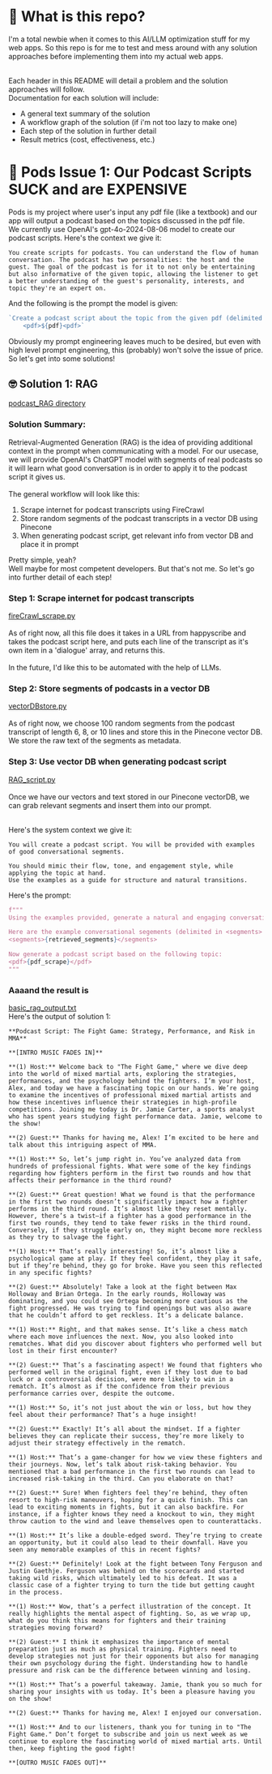 # 🤔 What is this repo?
I'm a total newbie when it comes to this AI/LLM optimization stuff for my web apps. So this repo is for me to test and mess around with any solution approaches before implementing them into my actual web apps. <br /><br />

Each header in this README will detail a problem and the solution approaches will follow. <br />
Documentation for each solution will include:
<ul>
    <li>A general text summary of the solution</li>
    <li>A workflow graph of the solution (if i'm not too lazy to make one)</li>
    <li>Each step of the solution in further detail</li>
    <li>Result metrics (cost, effectiveness, etc.)</li>
</ul>

# 🤬 Pods Issue 1: Our Podcast Scripts SUCK and are EXPENSIVE 
Pods is my project where user's input any pdf file (like a textbook) and our app will output a podcast based on the topics discussed in the pdf file. <br />
We currently use OpenAI's gpt-4o-2024-08-06 model to create our podcast scripts. Here's the context we give it:
```
You create scripts for podcasts. You can understand the flow of human conversation. The podcast has two personalities: the host and the guest. The goal of the podcast is for it to not only be entertaining but also informative of the given topic, allowing the listener to get a better understanding of the guest's personality, interests, and topic they're an expert on.
```
And the following is the prompt the model is given:
```typescript
`Create a podcast script about the topic from the given pdf (delimited in XML tags):
    <pdf>${pdf}<pdf>`
```
Obviously my prompt engineering leaves much to be desired, but even with high level prompt engineering, this (probably) won't solve the issue of price. So let's get into some solutions!

## 🤓 Solution 1: RAG
[podcast_RAG directory](/podcast_RAG/)
### Solution Summary:
Retrieval-Augmented Generation (RAG) is the idea of providing additional context in the prompt when communicating with a model. For our usecase, we will provide OpenAI's ChatGPT model with segments of real podcasts so it will learn what good conversation is in order to apply it to the podcast script it gives us. <br/> <br/>
The general workflow will look like this:
<ol>
    <li>Scrape internet for podcast transcripts using FireCrawl</li>
    <li>Store random segments of the podcast transcripts in a vector DB using Pinecone</li>
    <li>When generating podcast script, get relevant info from vector DB and place it in prompt</li>
</ol>
Pretty simple, yeah?<br/>
Well maybe for most competent developers. But that's not me. So let's go into further detail of each step!

### Step 1: Scrape internet for podcast transcripts
[fireCrawl_scrape.py](/podcast_RAG/fireCrawl_scrape.py)<br/><br/>
As of right now, all this file does it takes in a URL from happyscribe and takes the podcast script here, and puts each line of the transcript as it's own item in a 'dialogue' array, and returns this. <br/><br/>
In the future, I'd like this to be automated with the help of LLMs.

### Step 2: Store segments of podcasts in a vector DB
[vectorDBstore.py](/podcast_RAG/vectorDBstore.py)<br/><br/>
As of right now, we choose 100 random segments from the podcast transcript of length 6, 8, or 10 lines and store this in the Pinecone vector DB.
We store the raw text of the segments as metadata. <br>


### Step 3: Use vector DB when generating podcast script
[RAG_script.py](/podcast_RAG/RAG_script.py)<br/><br/>
Once we have our vectors and text stored in our Pinecone vectorDB, we can grab relevant segments and insert them into our prompt. <br/><br/>

Here's the system context we give it:
```
You will create a podcast script. You will be provided with examples of good conversational segments.

You should mimic their flow, tone, and engagement style, while applying the topic at hand.
Use the examples as a guide for structure and natural transitions.
```

Here's the prompt:
```python
f""" 
Using the examples provided, generate a natural and engaging conversation between a host and a guest. The host should ask insightful questions, prompting the guest to share personal experiences and insights. Keep the flow dynamic and avoid too much technical exposition.

Here are the example conversational segements (delimited in <segments> XML tags). There are two speakers indicated by '(1)' and '(2)':
<segments>{retrieved_segments}</segments>

Now generate a podcast script based on the following topic:
<pdf>{pdf_scrape}</pdf>
"""
```

### Aaaand the result is
[basic_rag_output.txt](podcast_RAG/outputs/basic_rag_output.txt)<br>
Here's the output of solution 1:
```
**Podcast Script: The Fight Game: Strategy, Performance, and Risk in MMA**

**[INTRO MUSIC FADES IN]**

**(1) Host:** Welcome back to "The Fight Game," where we dive deep into the world of mixed martial arts, exploring the strategies, performances, and the psychology behind the fighters. I’m your host, Alex, and today we have a fascinating topic on our hands. We’re going to examine the incentives of professional mixed martial artists and how these incentives influence their strategies in high-profile competitions. Joining me today is Dr. Jamie Carter, a sports analyst who has spent years studying fight performance data. Jamie, welcome to the show!

**(2) Guest:** Thanks for having me, Alex! I’m excited to be here and talk about this intriguing aspect of MMA.

**(1) Host:** So, let’s jump right in. You’ve analyzed data from hundreds of professional fights. What were some of the key findings regarding how fighters perform in the first two rounds and how that affects their performance in the third round?

**(2) Guest:** Great question! What we found is that the performance in the first two rounds doesn’t significantly impact how a fighter performs in the third round. It’s almost like they reset mentally. However, there’s a twist—if a fighter has a good performance in the first two rounds, they tend to take fewer risks in the third round. Conversely, if they struggle early on, they might become more reckless as they try to salvage the fight.

**(1) Host:** That’s really interesting! So, it’s almost like a psychological game at play. If they feel confident, they play it safe, but if they’re behind, they go for broke. Have you seen this reflected in any specific fights?

**(2) Guest:** Absolutely! Take a look at the fight between Max Holloway and Brian Ortega. In the early rounds, Holloway was dominating, and you could see Ortega becoming more cautious as the fight progressed. He was trying to find openings but was also aware that he couldn’t afford to get reckless. It’s a delicate balance.

**(1) Host:** Right, and that makes sense. It’s like a chess match where each move influences the next. Now, you also looked into rematches. What did you discover about fighters who performed well but lost in their first encounter?

**(2) Guest:** That’s a fascinating aspect! We found that fighters who performed well in the original fight, even if they lost due to bad luck or a controversial decision, were more likely to win in a rematch. It’s almost as if the confidence from their previous performance carries over, despite the outcome.

**(1) Host:** So, it’s not just about the win or loss, but how they feel about their performance? That’s a huge insight! 

**(2) Guest:** Exactly! It’s all about the mindset. If a fighter believes they can replicate their success, they’re more likely to adjust their strategy effectively in the rematch.

**(1) Host:** That’s a game-changer for how we view these fighters and their journeys. Now, let’s talk about risk-taking behavior. You mentioned that a bad performance in the first two rounds can lead to increased risk-taking in the third. Can you elaborate on that?

**(2) Guest:** Sure! When fighters feel they’re behind, they often resort to high-risk maneuvers, hoping for a quick finish. This can lead to exciting moments in fights, but it can also backfire. For instance, if a fighter knows they need a knockout to win, they might throw caution to the wind and leave themselves open to counterattacks.

**(1) Host:** It’s like a double-edged sword. They’re trying to create an opportunity, but it could also lead to their downfall. Have you seen any memorable examples of this in recent fights?

**(2) Guest:** Definitely! Look at the fight between Tony Ferguson and Justin Gaethje. Ferguson was behind on the scorecards and started taking wild risks, which ultimately led to his defeat. It was a classic case of a fighter trying to turn the tide but getting caught in the process.

**(1) Host:** Wow, that’s a perfect illustration of the concept. It really highlights the mental aspect of fighting. So, as we wrap up, what do you think this means for fighters and their training strategies moving forward?

**(2) Guest:** I think it emphasizes the importance of mental preparation just as much as physical training. Fighters need to develop strategies not just for their opponents but also for managing their own psychology during the fight. Understanding how to handle pressure and risk can be the difference between winning and losing.

**(1) Host:** That’s a powerful takeaway. Jamie, thank you so much for sharing your insights with us today. It’s been a pleasure having you on the show!

**(2) Guest:** Thanks for having me, Alex! I enjoyed our conversation.

**(1) Host:** And to our listeners, thank you for tuning in to "The Fight Game." Don’t forget to subscribe and join us next week as we continue to explore the fascinating world of mixed martial arts. Until then, keep fighting the good fight!

**[OUTRO MUSIC FADES OUT]**
```